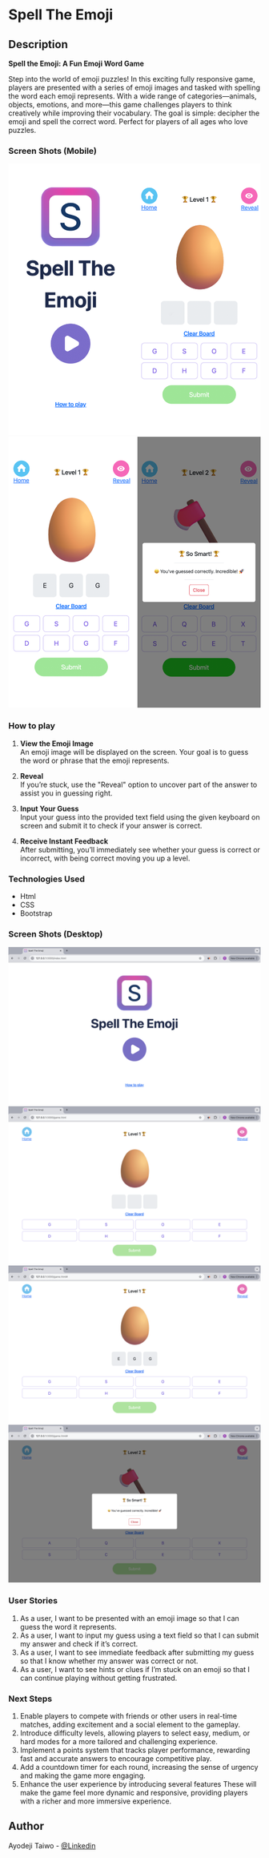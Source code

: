 # Spell The Emoji

## Description

**Spell the Emoji: A Fun Emoji Word Game**

Step into the world of emoji puzzles! In this exciting fully responsive game, players are presented with a series of emoji images and tasked with spelling the word each emoji represents. With a wide range of categories—animals, objects, emotions, and more—this game challenges players to think creatively while improving their vocabulary. The goal is simple: decipher the emoji and spell the correct word. Perfect for players of all ages who love puzzles.

### Screen Shots (Mobile)

<img src="./Images/Screenshots/ma.png"/>
<img src="./Images/Screenshots/mb.png"/>

### How to play

1. **View the Emoji Image**  
   An emoji image will be displayed on the screen. Your goal is to guess the word or phrase that the emoji represents.

2. **Reveal**  
   If you’re stuck, use the "Reveal" option to uncover part of the answer to assist you in guessing right.

3. **Input Your Guess**  
   Input your guess into the provided text field using the given keyboard on screen and submit it to check if your answer is correct.

4. **Receive Instant Feedback**  
   After submitting, you’ll immediately see whether your guess is correct or incorrect, with being correct moving you up a level.

### Technologies Used

- Html
- CSS
- Bootstrap

### Screen Shots (Desktop)

<img src="./Images/Screenshots/1.png"/>
<img src="./Images/Screenshots/2.png"/>
<img src="./Images/Screenshots/3.png"/>
<img src="./Images/Screenshots/4.png"/>

### User Stories

1. As a user, I want to be presented with an emoji image so that I can guess the word it represents.
2. As a user, I want to input my guess using a text field so that I can submit my answer and check if it’s correct.
3. As a user, I want to see immediate feedback after submitting my guess so that I know whether my answer was correct or not.
4. As a user, I want to see hints or clues if I’m stuck on an emoji so that I can continue playing without getting frustrated.

### Next Steps

1. Enable players to compete with friends or other users in real-time matches, adding excitement and a social element to the gameplay.
2. Introduce difficulty levels, allowing players to select easy, medium, or hard modes for a more tailored and challenging experience.
3. Implement a points system that tracks player performance, rewarding fast and accurate answers to encourage competitive play.
4. Add a countdown timer for each round, increasing the sense of urgency and making the game more engaging.
5. Enhance the user experience by introducing several features These will make the game feel more dynamic and responsive, providing players with a richer and more immersive experience.

## Author

Ayodeji Taiwo - [@Linkedin](https://www.linkedin.com/in/taiwo-a-80346223b/)
